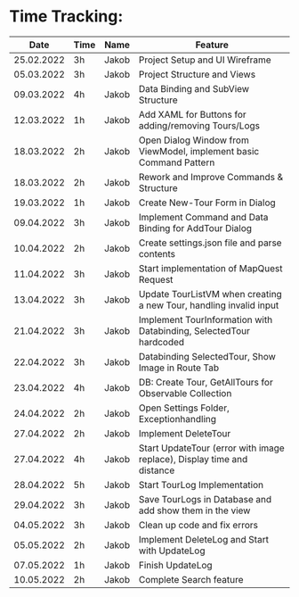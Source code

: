 # Time Tracking:

| Date | Time | Name | Feature |
|---|---|---|---|
|25.02.2022|3h|Jakob|Project Setup and UI Wireframe|
|05.03.2022|3h|Jakob|Project Structure and Views|
|09.03.2022|4h|Jakob|Data Binding and SubView Structure|
|12.03.2022|1h|Jakob|Add XAML for Buttons for adding/removing Tours/Logs|
|18.03.2022|2h|Jakob|Open Dialog Window from ViewModel, implement basic Command Pattern|
|18.03.2022|2h|Jakob|Rework and Improve Commands & Structure|
|19.03.2022|1h|Jakob|Create New-Tour Form in Dialog|
|09.04.2022|3h|Jakob|Implement Command and Data Binding for AddTour Dialog|
|10.04.2022|2h|Jakob|Create settings.json file and parse contents|
|11.04.2022|3h|Jakob|Start implementation of MapQuest Request|
|13.04.2022|3h|Jakob|Update TourListVM when creating a new Tour, handling invalid input|
|21.04.2022|3h|Jakob|Implement TourInformation with Databinding, SelectedTour hardcoded|
|22.04.2022|3h|Jakob|Databinding SelectedTour, Show Image in Route Tab|
|23.04.2022|4h|Jakob|DB: Create Tour, GetAllTours for Observable Collection|
|24.04.2022|2h|Jakob|Open Settings Folder, Exceptionhandling|
|27.04.2022|2h|Jakob|Implement DeleteTour|
|27.04.2022|4h|Jakob|Start UpdateTour (error with image replace), Display time and distance|
|28.04.2022|5h|Jakob|Start TourLog Implementation|
|29.04.2022|3h|Jakob|Save TourLogs in Database and add show them in the view|
|04.05.2022|3h|Jakob|Clean up code and fix errors|
|05.05.2022|2h|Jakob|Implement DeleteLog and Start with UpdateLog|
|07.05.2022|1h|Jakob|Finish UpdateLog|
|10.05.2022|2h|Jakob|Complete Search feature|